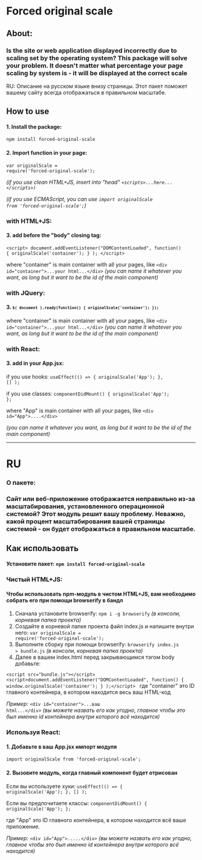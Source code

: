 # Forced original scale

## About:

### Is the site or web application displayed incorrectly due to scaling set by the operating system? This package will solve your problem. It doesn't matter what percentage your page scaling by system is - it will be displayed at the correct scale

RU: Описание на русском языке внизу страницы. Этот пакет поможет вашему сайту всегда отображаться в правильном масштабе.

## How to use
#### 1. Install the package:
<code>npm install forced-original-scale</code>

#### 2. Import function in your page:
<code>var originalScale = require('forced-original-scale');</code>

*(if you use clean HTML+JS, insert into "head" <code>\<scripts>...here...\</scripts>)</code>*

*(if you use ECMAScript, you can use <code>import originalScale from 'forced-original-scale';</code>)*

### with HTML+JS:
#### 3. add before the "body" closing tag:
<code>\<script> document.addEventListener("DOMContentLoaded", function() { originalScale('container'); } ); \</script></code>

where "container" is main container with all your pages, like 
<code>\<div id="container">...your html...\</div></code>
*(you can name it whatever you want, as long but it want to be the id of the main component)*

### with JQuery:
#### 3. <code>`$( document ).ready(function() { originalScale('container'); });`</code>
where "container" is main container with all your pages, like 
<code>\<div id="container">...your html...\</div></code>
*(you can name it whatever you want, as long but it want to be the id of the main component)*

### with React:
#### 3. add in your App.jsx: 

if you use hooks:
<code>useEffect(() => { originalScale('App'); }, [] );</code> 

if you use classes:
<code>componentDidMount() { originalScale('App'); };</code> 

where "App" is main container with all your pages, like 
<code>\<div id="App">....\</div></code>

*(you can name it whatever you want, as long but it want to be the id of the main component)*
___
# RU
### О пакете:

### Сайт или веб-приложение отображается неправильно из-за масштабирования, установленного операционной системой? Этот модуль решит вашу проблему. Неважно, какой процент масштабирования вашей страницы системой - он будет отображаться в правильном масштабе.

## Как использовать

#### Установите пакет: <code>npm install forced-original-scale</code>

### Чистый HTML+JS:

#### Чтобы использовать npm-модуль в чистом HTML+JS, вам необходимо собрать его при помощи browserify в бандл
1. Сначала установите browserify: <code>npm i -g browserify</code> *(в консоли, корневая папка проекта)*
2. Создайте в корневой папке проекта файл index.js и напишите внутри него: <code>var originalScale = require('forced-original-scale');</code>
3. Выполните сборку при помощи browserify: <code>browserify index.js > bundle.js</code> *(в консоли, корневая папка проекта)*
4. Далее в вашем index.html перед закрывающимся тэгом body добавьте:

<code>\<script src="bundle.js">\</script>
\<script>document.addEventListener("DOMContentLoaded", function() { window.originalScale('container'); } );\</script>
</code>
где "container" это ID главного контейнера, в котором находится весь ваш HTML-код 

*Пример:*
<code>\<div id="container">...ваш html...\</div></code>
*(вы можете назвать его как угодно, главное чтобы это был именно id контейнера внутри которого всё находится)*

### Используя React:
#### 1. Добавьте в ваш App.jsx импорт модуля
<code>import originalScale from 'forced-original-scale';</code> 
#### 2. Вызовите модуль, когда главный компонент будет отрисован 
Если вы используете хуки:
<code>useEffect(() => { originalScale('App'); }, [] );</code> 

Если вы предпочитаете классы:
<code>componentDidMount() { originalScale('App'); };</code> 

где "App" это ID главного контейнера, в котором находится всё ваше приложение. 

*Пример:*
<code>\<div id="App">.....\</div></code>
*(вы можете назвать его как угодно, главное чтобы это был именно id контейнера внутри которого всё находится)*